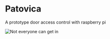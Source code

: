 # Patovica
A prototype door access control with raspberry pi

![Not everyone can get in](https://http2.mlstatic.com/S_509301-MLA20311947693_062015-Y.jpg)
